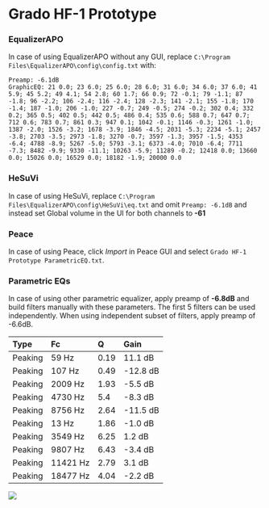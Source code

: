 # Grado HF-1 Prototype

### EqualizerAPO
In case of using EqualizerAPO without any GUI, replace `C:\Program Files\EqualizerAPO\config\config.txt`
with:
```
Preamp: -6.1dB
GraphicEQ: 21 0.0; 23 6.0; 25 6.0; 28 6.0; 31 6.0; 34 6.0; 37 6.0; 41 5.9; 45 5.2; 49 4.1; 54 2.8; 60 1.7; 66 0.9; 72 -0.1; 79 -1.1; 87 -1.8; 96 -2.2; 106 -2.4; 116 -2.4; 128 -2.3; 141 -2.1; 155 -1.8; 170 -1.4; 187 -1.0; 206 -1.0; 227 -0.7; 249 -0.5; 274 -0.2; 302 0.4; 332 0.2; 365 0.5; 402 0.5; 442 0.5; 486 0.4; 535 0.6; 588 0.7; 647 0.7; 712 0.6; 783 0.7; 861 0.3; 947 0.1; 1042 -0.1; 1146 -0.3; 1261 -1.0; 1387 -2.0; 1526 -3.2; 1678 -3.9; 1846 -4.5; 2031 -5.3; 2234 -5.1; 2457 -3.8; 2703 -3.5; 2973 -1.8; 3270 -0.7; 3597 -1.3; 3957 -1.5; 4353 -6.4; 4788 -8.9; 5267 -5.0; 5793 -3.1; 6373 -4.0; 7010 -6.4; 7711 -7.3; 8482 -9.9; 9330 -11.1; 10263 -5.9; 11289 -0.2; 12418 0.0; 13660 0.0; 15026 0.0; 16529 0.0; 18182 -1.9; 20000 0.0
```

### HeSuVi
In case of using HeSuVi, replace `C:\Program Files\EqualizerAPO\config\HeSuVi\eq.txt` and omit `Preamp:
-6.1dB` and instead set Global volume in the UI for both channels to **-61**

### Peace
In case of using Peace, click *Import* in Peace GUI and select `Grado HF-1 Prototype ParametricEQ.txt`.

### Parametric EQs
In case of using other parametric equalizer, apply preamp of **-6.8dB** and build filters manually
with these parameters. The first 5 filters can be used independently.
When using independent subset of filters, apply preamp of -6.6dB.

| Type    | Fc       |    Q | Gain     |
|:--------|:---------|:-----|:---------|
| Peaking | 59 Hz    | 0.19 | 11.1 dB  |
| Peaking | 107 Hz   | 0.49 | -12.8 dB |
| Peaking | 2009 Hz  | 1.93 | -5.5 dB  |
| Peaking | 4730 Hz  | 5.4  | -8.3 dB  |
| Peaking | 8756 Hz  | 2.64 | -11.5 dB |
| Peaking | 13 Hz    | 1.86 | -1.0 dB  |
| Peaking | 3549 Hz  | 6.25 | 1.2 dB   |
| Peaking | 9807 Hz  | 6.43 | -3.4 dB  |
| Peaking | 11421 Hz | 2.79 | 3.1 dB   |
| Peaking | 18477 Hz | 4.04 | -2.2 dB  |

![](https://raw.githubusercontent.com/jaakkopasanen/AutoEq/master/results/innerfidelity/sbaf-serious/Grado%20HF-1%20Prototype/Grado%20HF-1%20Prototype.png)
